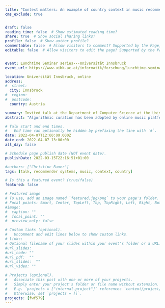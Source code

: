 ```yaml
---
title: "Context matters: An example of country context in music recommender systems"
cms_exclude: true


draft: false
reading_time: false  # Show estimated reading time?
share: true  # Show social sharing links?
profile: false  # Show author profile?
commentable: false  # Allow visitors to comment? Supported by the Page, Post, and Docs content types.
editable: false  # Allow visitors to edit the page? Supported by the Page, Post, and Docs content types.


event: Lunchtime Seminar series---Universität Innsbruck
event_url: https://www.uibk.ac.at/informatik/forschung/lunchtime-seminar/events/2022-04-07.html

location: Universität Innsbruck, online
address:
#  street: 
  city: Innsbruck
#  region:
#  postcode:
  country: Austria

summary: Invited talk at the Department of Computer Science at the Universität Innsbruck.
abstract: "Algorithmic curation has been adopted by online music platforms to assist listeners in navigating the huge catalogs of music recordings. An ideal music recommender system is meant to propose 'the right music, to the right user, at the right moment'. What happens if a music recommender does not consider country-specific variations in music taste? And what happens if so? Besides showcasing country-specific differences in music taste, I will demonstrate performance differences of recommender approaches with and without considering the country context."

# Talk start and end times.
#   End time can optionally be hidden by prefixing the line with `#`.
date: 2022-04-07T12:00:00.000Z
date_end: 2022-04-07 13:00:00
all_day: false

# Schedule page publish date (NOT event date).
publishDate: 2022-03-15T22:16:51+01:00

#authors: ["Christine Bauer"]
tags: [talk, recommender systems, music, context, country]

# Is this a featured event? (true/false)
featured: false

# Featured image
# To use, add an image named `featured.jpg/png` to your page's folder. 
# Focal points: Smart, Center, TopLeft, Top, TopRight, Left, Right, BottomLeft, Bottom, BottomRight.
#image:
#  caption: ""
#  focal_point: ""
#  preview_only: false

# Custom links (optional).
#   Uncomment and edit lines below to show custom links.
# links:
# Optional filename of your slides within your event's folder or a URL.
#url_slides:
#url_code: ""
#url_pdf:  ""
#url_slides:  ""
#url_video: ""

# Projects (optional).
#   Associate this post with one or more of your projects.
#   Simply enter your project's folder or file name without extension.
#   E.g. `projects = ["internal-project"]` references `content/project/deep-learning/index.md`.
#   Otherwise, set `projects = []`.
projects: [fwf579]
---
```

